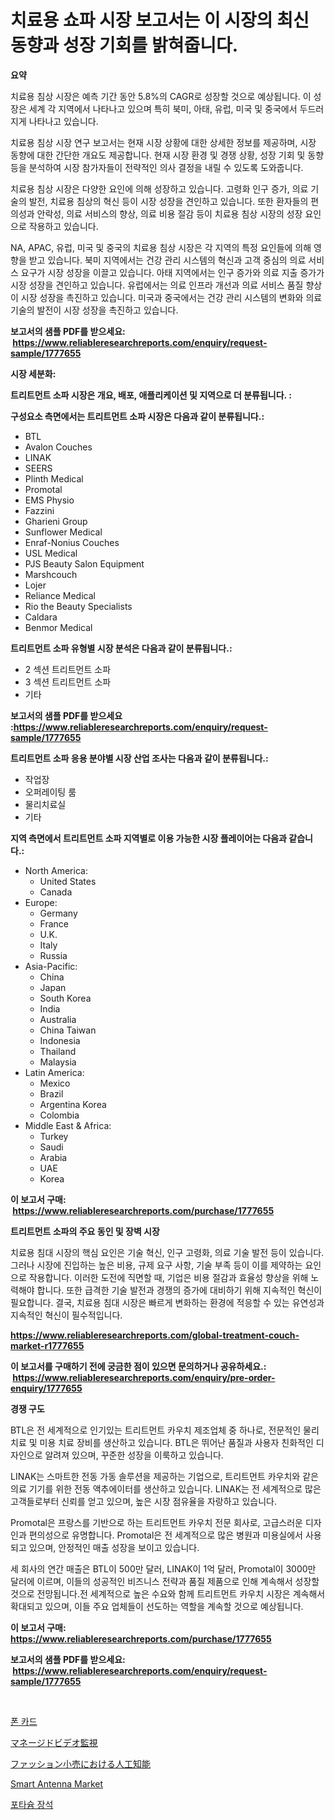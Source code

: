 <p><h1>치료용 쇼파 시장 보고서는 이 시장의 최신 동향과 성장 기회를 밝혀줍니다.</h1></p><p><strong>요약</strong></p>
<p><p>치료용 침상 시장은 예측 기간 동안 5.8%의 CAGR로 성장할 것으로 예상됩니다. 이 성장은 세계 각 지역에서 나타나고 있으며 특히 북미, 아태, 유럽, 미국 및 중국에서 두드러지게 나타나고 있습니다. </p><p>치료용 침상 시장 연구 보고서는 현재 시장 상황에 대한 상세한 정보를 제공하며, 시장 동향에 대한 간단한 개요도 제공합니다. 현재 시장 환경 및 경쟁 상황, 성장 기회 및 동향 등을 분석하여 시장 참가자들이 전략적인 의사 결정을 내릴 수 있도록 도와줍니다.</p><p>치료용 침상 시장은 다양한 요인에 의해 성장하고 있습니다. 고령화 인구 증가, 의료 기술의 발전, 치료용 침상의 혁신 등이 시장 성장을 견인하고 있습니다. 또한 환자들의 편의성과 안락성, 의료 서비스의 향상, 의료 비용 절감 등이 치료용 침상 시장의 성장 요인으로 작용하고 있습니다.</p><p>NA, APAC, 유럽, 미국 및 중국의 치료용 침상 시장은 각 지역의 특정 요인들에 의해 영향을 받고 있습니다. 북미 지역에서는 건강 관리 시스템의 혁신과 고객 중심의 의료 서비스 요구가 시장 성장을 이끌고 있습니다. 아태 지역에서는 인구 증가와 의료 지출 증가가 시장 성장을 견인하고 있습니다. 유럽에서는 의료 인프라 개선과 의료 서비스 품질 향상이 시장 성장을 촉진하고 있습니다. 미국과 중국에서는 건강 관리 시스템의 변화와 의료 기술의 발전이 시장 성장을 촉진하고 있습니다.</p></p>
<p><strong>보고서의 샘플 PDF를 받으세요: &nbsp;<a href="https://www.reliableresearchreports.com/enquiry/request-sample/1777655">https://www.reliableresearchreports.com/enquiry/request-sample/1777655</a></strong></p>
<p><strong>시장 세분화:</strong></p>
<p><strong> 트리트먼트 소파 시장은 개요, 배포, 애플리케이션 및 지역으로 더 분류됩니다. :</strong></p>
<p><strong>구성요소 측면에서는 트리트먼트 소파 시장은 다음과 같이 분류됩니다.:</strong></p>
<p><ul><li>BTL</li><li>Avalon Couches</li><li>LINAK</li><li>SEERS</li><li>Plinth Medical</li><li>Promotal</li><li>EMS Physio</li><li>Fazzini</li><li>Gharieni Group</li><li>Sunflower Medical</li><li>Enraf-Nonius Couches</li><li>USL Medical</li><li>PJS Beauty Salon Equipment</li><li>Marshcouch</li><li>Lojer</li><li>Reliance Medical</li><li>Rio the Beauty Specialists</li><li>Caldara</li><li>Benmor Medical</li></ul></p>
<p><strong> 트리트먼트 소파 유형별 시장 분석은 다음과 같이 분류됩니다.:</strong></p>
<p><ul><li>2 섹션 트리트먼트 소파</li><li>3 섹션 트리트먼트 소파</li><li>기타</li></ul></p>
<p><strong>보고서의 샘플 PDF를 받으세요 :<a href="https://www.reliableresearchreports.com/enquiry/request-sample/1777655">https://www.reliableresearchreports.com/enquiry/request-sample/1777655</a></strong></p>
<p><strong> 트리트먼트 소파 응용 분야별 시장 산업 조사는 다음과 같이 분류됩니다.:</strong></p>
<p><ul><li>작업장</li><li>오퍼레이팅 룸</li><li>물리치료실</li><li>기타</li></ul></p>
<p><strong>지역 측면에서 트리트먼트 소파 지역별로 이용 가능한 시장 플레이어는 다음과 같습니다.:</strong></p>
<p><ul>
    <li>
        North America:
        <ul>
            <li>United States</li>
            <li>Canada</li>
        </ul>
    </li>
    <li>
        Europe:
        <ul>
            <li>Germany</li>
            <li>France</li>
            <li>U.K.</li>
            <li>Italy</li>
            <li>Russia</li>
        </ul>
    </li>
    <li>
        Asia-Pacific:
        <ul>
            <li>China</li>
            <li>Japan</li>
            <li>South Korea</li>
            <li>India</li>
            <li>Australia</li>
            <li>China Taiwan</li>
            <li>Indonesia</li>
            <li>Thailand</li>
            <li>Malaysia</li>
        </ul>
    </li>
    <li>
        Latin America:
        <ul>
            <li>Mexico</li>
            <li>Brazil</li>
            <li>Argentina Korea</li>
            <li>Colombia</li>
        </ul>
    </li>
    <li>
        Middle East & Africa:
        <ul>
            <li>Turkey</li>
            <li>Saudi</li>
            <li>Arabia</li>
            <li>UAE</li>
            <li>Korea</li>
        </ul>
    </li>
    </ul></p>
<p><strong>이 보고서 구매: &nbsp;<a href="https://www.reliableresearchreports.com/purchase/1777655">https://www.reliableresearchreports.com/purchase/1777655</a></strong></p>
<p><strong>트리트먼트 소파의 주요 동인 및 장벽 시장</strong></p>
<p><p>치료용 침대 시장의 핵심 요인은 기술 혁신, 인구 고령화, 의료 기술 발전 등이 있습니다. 그러나 시장에 진입하는 높은 비용, 규제 요구 사항, 기술 부족 등이 이를 제약하는 요인으로 작용합니다. 이러한 도전에 직면할 때, 기업은 비용 절감과 효율성 향상을 위해 노력해야 합니다. 또한 급격한 기술 발전과 경쟁의 증가에 대비하기 위해 지속적인 혁신이 필요합니다. 결국, 치료용 침대 시장은 빠르게 변화하는 환경에 적응할 수 있는 유연성과 지속적인 혁신이 필수적입니다.</p></p>
<p><strong><a href="https://www.reliableresearchreports.com/global-treatment-couch-market-r1777655">https://www.reliableresearchreports.com/global-treatment-couch-market-r1777655</a></strong></p>
<p><strong>이 보고서를 구매하기 전에 궁금한 점이 있으면 문의하거나 공유하세요.: &nbsp;<a href="https://www.reliableresearchreports.com/enquiry/pre-order-enquiry/1777655">https://www.reliableresearchreports.com/enquiry/pre-order-enquiry/1777655</a></strong></p>
<p><strong>경쟁 구도</strong></p>
<p><p>BTL은 전 세계적으로 인기있는 트리트먼트 카우치 제조업체 중 하나로, 전문적인 물리 치료 및 미용 치료 장비를 생산하고 있습니다. BTL은 뛰어난 품질과 사용자 친화적인 디자인으로 알려져 있으며, 꾸준한 성장을 이룩하고 있습니다.</p><p>LINAK는 스마트한 전동 가동 솔루션을 제공하는 기업으로, 트리트먼트 카우치와 같은 의료 기기를 위한 전동 액추에이터를 생산하고 있습니다. LINAK는 전 세계적으로 많은 고객들로부터 신뢰를 얻고 있으며, 높은 시장 점유율을 자랑하고 있습니다.</p><p>Promotal은 프랑스를 기반으로 하는 트리트먼트 카우치 전문 회사로, 고급스러운 디자인과 편의성으로 유명합니다. Promotal은 전 세계적으로 많은 병원과 미용실에서 사용되고 있으며, 안정적인 매출 성장을 보이고 있습니다.</p><p>세 회사의 연간 매출은 BTL이 500만 달러, LINAK이 1억 달러, Promotal이 3000만 달러에 이르며, 이들의 성공적인 비즈니스 전략과 품질 제품으로 인해 계속해서 성장할 것으로 전망됩니다.전 세계적으로 높은 수요와 함께 트리트먼트 카우치 시장은 계속해서 확대되고 있으며, 이들 주요 업체들이 선도하는 역할을 계속할 것으로 예상됩니다.</p></p>
<p><strong>이 보고서 구매: &nbsp; <a href="https://www.reliableresearchreports.com/purchase/1777655">https://www.reliableresearchreports.com/purchase/1777655</a></strong></p>
<p><strong>보고서의 샘플 PDF를 받으세요: &nbsp;<a href="https://www.reliableresearchreports.com/enquiry/request-sample/1777655">https://www.reliableresearchreports.com/enquiry/request-sample/1777655</a></strong><strong></strong></p>
<p>&nbsp;</p>
<p><p><a href="https://medium.com/@sophieinleeds/%EC%A0%84%ED%99%94%EC%B9%B4%EB%93%9C-%EC%8B%9C%EC%9E%A5%EC%9D%80-%EC%8B%9C%EC%9E%A5-%EC%A0%90%EC%9C%A0%EC%9C%A8-%EC%8B%9C%EC%9E%A5-%EB%8F%99%ED%96%A5-%EB%B0%8F-%EC%8B%9C%EC%9E%A5-%EC%84%B1%EC%9E%A5%EC%97%90-%EA%B4%80%ED%95%9C-%EC%A0%95%EB%B3%B4%EB%A5%BC-%EC%A0%9C%EA%B3%B5%ED%95%A9%EB%8B%88%EB%8B%A4-79ad1eaef185">폰 카드</a></p><p><a href="https://medium.com/@victor.sharp87978/%E7%9B%A3%E8%A6%96%E3%82%AB%E3%83%A1%E3%83%A9%E5%B8%82%E5%A0%B4%E3%81%AE%E6%B4%9E%E5%AF%9F-%E5%B8%82%E5%A0%B4%E5%8B%95%E5%90%91-%E6%88%90%E9%95%B7-2024%E5%B9%B4%E3%81%8B%E3%82%892031%E5%B9%B4%E3%81%BE%E3%81%A7%E3%81%AE%E4%BA%88%E6%B8%AC-2db05ae8695f">マネージドビデオ監視</a></p><p><a href="https://medium.com/@nicolasrown5/%E3%83%95%E3%82%A1%E3%83%83%E3%82%B7%E3%83%A7%E3%83%B3%E5%B0%8F%E5%A3%B2%E6%A5%AD%E3%81%AB%E3%81%8A%E3%81%91%E3%82%8B%E4%BA%BA%E5%B7%A5%E7%9F%A5%E8%83%BD%E3%81%AE%E5%B1%95%E6%9C%9B-%E6%A5%AD%E7%95%8C%E6%A6%82%E8%A6%81%E3%81%A8%E4%BA%88%E6%B8%AC-2024%E5%B9%B4%E3%81%8B%E3%82%892031%E5%B9%B4-9ead664a9051">ファッション小売における人工知能</a></p><p><a href="https://github.com/Sinjinluong3e0awx2m195k76/Market-Research-Report-List-2/blob/main/smart-antenna-market.md">Smart Antenna Market</a></p><p><a href="https://medium.com/@gustavorn8776/%EC%B9%BC%EB%A6%AC%EC%9B%80-%ED%8E%A0%EB%93%9C%EC%8A%A4%ED%8C%8C-%EC%8B%9C%EC%9E%A5-%EC%8B%9C%EC%9E%A5-cagr-%EC%8B%9C%EC%9E%A5-%ED%8A%B8%EB%A0%8C%EB%93%9C-%EB%B0%8F-%EC%84%B1%EC%9E%A5-%EC%A0%84%EB%9E%B5%EC%97%90-%EB%8C%80%ED%95%9C-%ED%86%B5%EC%B0%B0%EB%A0%A5-79888d7590ea">포타슘 장석</a></p></p>